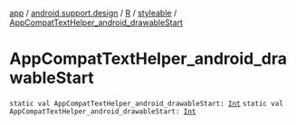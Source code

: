 [app](../../../index.md) / [android.support.design](../../index.md) / [R](../index.md) / [styleable](index.md) / [AppCompatTextHelper_android_drawableStart](.)

# AppCompatTextHelper_android_drawableStart

`static val AppCompatTextHelper_android_drawableStart: `[`Int`](https://kotlinlang.org/api/latest/jvm/stdlib/kotlin/-int/index.html)
`static val AppCompatTextHelper_android_drawableStart: `[`Int`](https://kotlinlang.org/api/latest/jvm/stdlib/kotlin/-int/index.html)